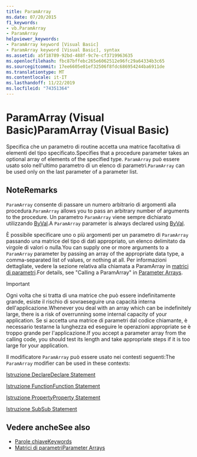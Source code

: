 ```yaml
---
title: ParamArray
ms.date: 07/20/2015
f1_keywords:
- vb.ParamArray
- ParamArray
helpviewer_keywords:
- ParamArray keyword [Visual Basic]
- ParamArray keyword [Visual Basic], syntax
ms.assetid: a5f18789-92bd-488f-9c7e-cf3719963635
ms.openlocfilehash: fbc87bffebc265e6062512e96fc29a64334b3c65
ms.sourcegitcommit: 17ee6605e01ef32506f8fdc686954244ba6911de
ms.translationtype: MT
ms.contentlocale: it-IT
ms.lasthandoff: 11/22/2019
ms.locfileid: "74351364"
---
```

# <a name="paramarray-visual-basic"></a><span data-ttu-id="e6496-102">ParamArray (Visual Basic)</span><span class="sxs-lookup"><span data-stu-id="e6496-102">ParamArray (Visual Basic)</span></span>
<span data-ttu-id="e6496-103">Specifica che un parametro di routine accetta una matrice facoltativa di elementi del tipo specificato.</span><span class="sxs-lookup"><span data-stu-id="e6496-103">Specifies that a procedure parameter takes an optional array of elements of the specified type.</span></span> <span data-ttu-id="e6496-104">`ParamArray` può essere usato solo nell'ultimo parametro di un elenco di parametri.</span><span class="sxs-lookup"><span data-stu-id="e6496-104">`ParamArray` can be used only on the last parameter of a parameter list.</span></span>  
  
## <a name="remarks"></a><span data-ttu-id="e6496-105">Note</span><span class="sxs-lookup"><span data-stu-id="e6496-105">Remarks</span></span>  
 <span data-ttu-id="e6496-106">`ParamArray` consente di passare un numero arbitrario di argomenti alla procedura.</span><span class="sxs-lookup"><span data-stu-id="e6496-106">`ParamArray` allows you to pass an arbitrary number of arguments to the procedure.</span></span> <span data-ttu-id="e6496-107">Un parametro `ParamArray` viene sempre dichiarato utilizzando [ByVal](../../../visual-basic/language-reference/modifiers/byval.md).</span><span class="sxs-lookup"><span data-stu-id="e6496-107">A `ParamArray` parameter is always declared using [ByVal](../../../visual-basic/language-reference/modifiers/byval.md).</span></span>  
  
 <span data-ttu-id="e6496-108">È possibile specificare uno o più argomenti per un parametro di `ParamArray` passando una matrice del tipo di dati appropriato, un elenco delimitato da virgole di valori o nulla.</span><span class="sxs-lookup"><span data-stu-id="e6496-108">You can supply one or more arguments to a `ParamArray` parameter by passing an array of the appropriate data type, a comma-separated list of values, or nothing at all.</span></span> <span data-ttu-id="e6496-109">Per informazioni dettagliate, vedere la sezione relativa alla chiamata a ParamArray in [matrici di parametri](../../../visual-basic/programming-guide/language-features/procedures/parameter-arrays.md).</span><span class="sxs-lookup"><span data-stu-id="e6496-109">For details, see "Calling a ParamArray" in [Parameter Arrays](../../../visual-basic/programming-guide/language-features/procedures/parameter-arrays.md).</span></span>  
  
> [!IMPORTANT]
> <span data-ttu-id="e6496-110">Ogni volta che si tratta di una matrice che può essere indefinitamente grande, esiste il rischio di sovraeseguire una capacità interna dell'applicazione.</span><span class="sxs-lookup"><span data-stu-id="e6496-110">Whenever you deal with an array which can be indefinitely large, there is a risk of overrunning some internal capacity of your application.</span></span> <span data-ttu-id="e6496-111">Se si accetta una matrice di parametri dal codice chiamante, è necessario testarne la lunghezza ed eseguire le operazioni appropriate se è troppo grande per l'applicazione.</span><span class="sxs-lookup"><span data-stu-id="e6496-111">If you accept a parameter array from the calling code, you should test its length and take appropriate steps if it is too large for your application.</span></span>  
  
 <span data-ttu-id="e6496-112">Il modificatore `ParamArray` può essere usato nei contesti seguenti:</span><span class="sxs-lookup"><span data-stu-id="e6496-112">The `ParamArray` modifier can be used in these contexts:</span></span>  
  
 [<span data-ttu-id="e6496-113">Istruzione Declare</span><span class="sxs-lookup"><span data-stu-id="e6496-113">Declare Statement</span></span>](../../../visual-basic/language-reference/statements/declare-statement.md)  
  
 [<span data-ttu-id="e6496-114">Istruzione Function</span><span class="sxs-lookup"><span data-stu-id="e6496-114">Function Statement</span></span>](../../../visual-basic/language-reference/statements/function-statement.md)  
  
 [<span data-ttu-id="e6496-115">Istruzione Property</span><span class="sxs-lookup"><span data-stu-id="e6496-115">Property Statement</span></span>](../../../visual-basic/language-reference/statements/property-statement.md)  
  
 [<span data-ttu-id="e6496-116">Istruzione Sub</span><span class="sxs-lookup"><span data-stu-id="e6496-116">Sub Statement</span></span>](../../../visual-basic/language-reference/statements/sub-statement.md)  
  
## <a name="see-also"></a><span data-ttu-id="e6496-117">Vedere anche</span><span class="sxs-lookup"><span data-stu-id="e6496-117">See also</span></span>

- [<span data-ttu-id="e6496-118">Parole chiave</span><span class="sxs-lookup"><span data-stu-id="e6496-118">Keywords</span></span>](../../../visual-basic/language-reference/keywords/index.md)
- [<span data-ttu-id="e6496-119">Matrici di parametri</span><span class="sxs-lookup"><span data-stu-id="e6496-119">Parameter Arrays</span></span>](../../../visual-basic/programming-guide/language-features/procedures/parameter-arrays.md)
